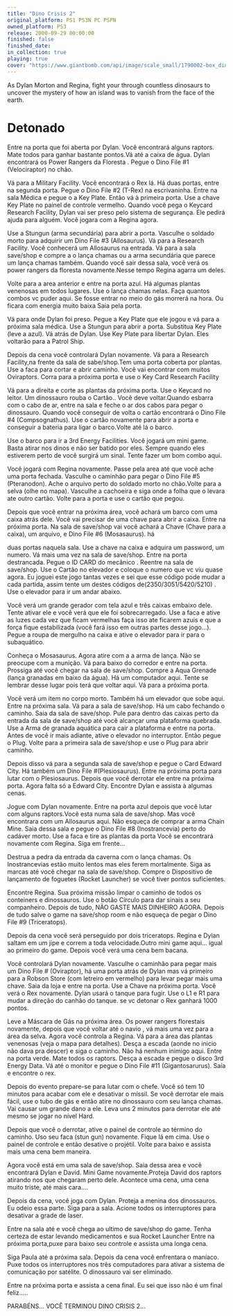 ```yaml
---
title: "Dino Crisis 2"
original_platform: PS1 PS3N PC PSPN
owned_platform: PS3
release: 2000-09-29 00:00:00
finished: false
finished_date:
in_collection: true
playing: true
cover: "https://www.giantbomb.com/api/image/scale_small/1790002-box_dinocr2.png"
---
```


As Dylan Morton and Regina, fight your through countless dinosaurs to uncover the mystery of how an island was to vanish from the face of the earth.

# Detonado

Entre na porta que foi aberta por Dylan. Você encontrará alguns raptors. Mate
todos para ganhar bastante pontos.Vá até a caixa de água. Dylan encontrará os
Power Rangers da Floresta . Pegue o Dino File #1 (Velociraptor) no chão.

Vá para a Military Facility. Você encontrará o Rex lá. Há duas portas, entre
na segunda porta. Pegue o Dino File #2 (T-Rex) na escrivaninha. Entre na sala
Médica
e pegue o a Key Plate. Então vá à primeira porta. Use a chave Key Plate no
painel de controle vermelho. Quando você pega o Keycard Research Facility, Dylan
vai
ser preso pelo sistema de segurança. Ele pedirá ajuda para alguém. Você jogara
com a Regina agora.

Use a Stungun (arma secundária) para abrir a porta. Vasculhe o soldado morto
para adquirir um Dino File #3 (Allosaurus). Vá para a Research Facility. Você
conhecerá um Allosaurus na
entrada. Vá para a sala save/shop e compre a o lança chamas ou a arma secundária
que parece um lança chamas também.
Quando você sair dessa sala, você verá os power rangers da floresta
novamente.Nesse tempo Regina agarra um deles.

Volte para a area anterior e entre na porta azul. Há algumas plantas venenosas
em todos lugares. Use o lança chamas nelas. Faça quantos combos vc puder aqui.
Se fosse entrar no meio do gás morrerá na hora. Ou ficara com energia muito
baixa
Saia pela porta.

Vá para onde Dylan foi preso. Pegue a Key Plate que ele jogou e vá para a
próxima sala médica. Use a Stungun para abrir a porta. Substitua Key Plate (leve
a azul). Vá atrás de Dylan. Use Key Plate para libertar Dylan. Eles voltarão
para a Patrol Ship.

Depois da cena você controlará Dylan novamente. Vá para a Research Facility,na
frente da sala de sabe/shop.Tem uma porta coberta por plantas. Use a faca para
cortar e abrir caminho. Você vai encontrar com muitos Oviraptors. Corra para a
próxima porta e use o Key Card Research Facility

Vá para a direita e corte as plantas da próxima porta. Use o Keycard no leitor.
Um dinossauro rouba o Cartão.. Você deve voltar.Quando esbarra com o cabo de ar,
entre na sala e feche o ar dos
cabos para pegar o dinossauro. Quando você conseguir de volta o cartão
encontrará o Dino File #4 (Compsognathus). Use o cartão novamente para abrir a
porta e conseguir a bateria para ligar o barco.Volte até lá o barco.

Use o barco para ir a 3rd Energy Facilities. Você jogará um mini game. Basta
atirar nos dinos e não ser batido por eles. Sempre quando eles estiverem perto
de você surgirá um sinal.
Tente fazer um bom combo aqui.

Você jogará com Regina novamente. Passe pela area até que você ache uma porta
fechada.
Vasculhe o caminhão para pegar o Dino File #5 (Pteranodon). Ache o arquivo perto
do soldado morto no chão.Volte para a selva (olhe no mapa). Vasculhe a cachoeira
e siga
onde a folha que o levara ate outro cartão. Volte para a porta e use o cartão
que pegou.

Depois que você entrar na próxima área, você achará um barco com uma caixa atrás
dele. Você vai
precisar de uma chave para abrir a caixa. Entre na próxima porta. Na sala de
save/shop vai você
achará a Chave (Chave para a caixa), um arquivo, e Dino File #6 (Mosasaurus). há

duas portas naquela sala. Use a chave na caixa e adquira um password, um numero.
Vá mais uma vez na sala de save/shop. Entre na porta destrancada. Pegue o ID
CARD do mecânico . Reentre na sala de save/shop. Use o Cartão no elevador e
coloque o numero que vc viu quase agora. Eu joguei este jogo tantas vezes e sei
que esse código pode mudar a cada partida, assim tente um destes códigos
de(2350/3051/5420/5210) . Use o elevador para ir um andar abaixo.

Você verá um grande gerador com tela azul e três caixas embaixo dele. Tente
ativar ele e você verá que ele foi sobrecarregado. Use a faca e ative as luzes
cada vez que ficam vermelhas faça isso ate ficarem azuis e que a força fique
estabilizada (você fará isso em outras partes desse jogo...).
Pegue a roupa de mergulho na caixa e ative o elevador para ir
para o subaquático.

Conheça o Mosasaurus. Agora atire com a a arma de lança. Não se preocupe com a
munição.
Vá para baixo do corredor e entre na porta. Prossiga até
você chegar na sala de save/shop. Compre a Aqua Grenade (lança granadas em baixo
da água). Há um computador aqui.
Tente se lembrar desse lugar pois terá que voltar aqui. Vá para a próxima porta.

Você verá um item no corpo morto. Também há um elevador que sobe aqui.
Entre na próxima sala. Vá para a sala de save/shop. Há um cabo
fechando o caminho. Saia da sala de save/shop. Pule para dentro das caixas perto
da entrada da sala de save/shop até você alcançar uma plataforma quebrada. Use a
Arma de granada aquática para cair a plataforma e entre na porta. Antes de você
ir mais adiante, ative o elevador no
interruptor. Então pegue o Plug. Volte para a primeira sala de save/shop e use o
Plug
para abrir caminho.

Depois disso vá para a segunda sala de save/shop e pegue o Card Edward City. Há
também um Dino File #(Plesiosaurus). Entre na próxima porta para lutar com o
Plesiosaurus.
Depois que você derrotar ele entre na próxima porta. Agora falta só a Edward
City.
Encontre Dylan e assista à algumas cenas.

Jogue com Dylan novamente. Entre na porta azul depois que você lutar com alguns
raptors.Você esta numa sala de save/shop. Mas você encontrara com um Allosaurus
aqui. Não esqueça de comprar a arma Chain Mine.
Saia dessa sala e pegue o Dino File #8 (Inostrancevia) perto do
cadáver morto. Use a faca e tire as plantas da porta Você se encontrará
novamente com
Regina. Siga em frente...

Destrua a pedra da entrada da caverna com o lança chamas. Os Inostrancevias
estão muito lentos mas eles ferem mortalmente. Siga as marcas até você chegar na
sala de save/shop. Compre o
Dispositivo de lançamento de foguetes (Rocket Launcher) se você tiver pontos
suficientes.

Encontre Regina. Sua próxima missão limpar o caminho de todos os conteiners e
dinossauros. Use o botão Círculo para dar sinais a seu companheiro. Depois de
tudo, NÃO GASTE MAIS DINHEIRO AGORA. Depois de tudo salve o game na save/shop
room e não esqueça de pegar o Dino File #9 (Triceratops).

Depois da cena você será perseguido por dois triceratops. Regina e Dylan saltam
em um
jipe e correm a toda velocidade.Outro mini game aqui... igual ao primeiro do
game. Depois você verá uma cena bem bacana.

Você controlará Dylan novamente. Vasculhe o caminhão para pegar mais um Dino
File # (Oviraptor), há uma
porta atrás de Dylan mas vá primeiro para a Robson Store (com letreiro em
vermelho) para levar pegar mais uma chave.
Saia da loja e entre na porta. Use a Chave na próxima
porta. Você verá o Rex novamente. Dylan usará o tanque para fugir.
Use o L1 e R1 para mudar a direção do canhão do tanque. se vc detonar o Rex
ganhará 1000 pontos.

Leve a Máscara de Gás na próxima área. Os power rangers florestais novamente,
depois que você voltar até o navio , vá mais uma vez para a área da selva. Agora
você controla a Regina.
Vá para a área das plantas venenosas (veja o mapa para detalhes). Desça a escada
(aonde no inicio não dava pra descer) e siga o caminho. Não há nenhum inimigo
aqui. Entre na porta verde. Mate todos os raptors. Desça a escada e pegue o
disco 3rd Energy Data. Vá até o monitor
e pegue o Dino File #11 (Gigantosarurus). Saía e encontre o rex.

Depois do evento prepare-se para lutar com o chefe. Você só tem 10 minutos para
acabar com ele e desativar o míssil. Se você derrotar ele mais fácil,
use o tubo de gás e então atire no dinossauro com seu lança chamas. Vai
causar um grande dano a ele. Leva uns 2 minutos para derrotar ele até mesmo se
jogar no nível Hard.

Depois que você o derrotar, ative o painel de controle ao término do caminho.
Uso
seu faca (stun gun) novamente. Fique lá em cima. Use o painel de controle
e então desative o projétil. Volte para baixo e assista mais uma cena bem
maneira.

Agora você está em uma sala de save/shop. Saia dessa area e você encontrará
Dylan
e David. Mini Game novamente.Proteja David dos raptors atirando nos que chegaram
perto dele. Acontece uma cena, uma cena muito triste, até mais cara....

Depois da cena, você joga com Dylan. Proteja a menina dos dinossauros. Eu odeio
essa parte.
Siga para a sala. Acione todos os interruptores para desativar a grade de laser.

Entre na sala até e você chega ao ultimo de save/shop do game. Tenha certeza de
estar levando medicamentos e sua Rocket Launcher
Entre na próxima porta,puxe para baixo seu controle e assista uma longa cena.

Siga Paula até a próxima sala. Depois da cena você enfrentara o maníaco. Puxe
todos os interruptores nos três computadores para ativar a sistema de
comunicação por satélite. O dinossauro vai ser eliminado.

Entre na próxima porta e assista a cena final. Eu sei que isso não é um final
feliz.....

PARABÉNS... VOCÊ TERMINOU DINO CRISIS 2...
